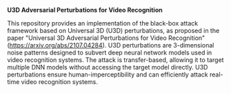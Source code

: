 **U3D Adversarial Perturbations for Video Recognition**

This repository provides an implementation of the black-box attack framework based on Universal 3D (U3D) perturbations, as proposed in the paper "Universal 3D Adversarial Perturbations for Video Recognition" (https://arxiv.org/abs/2107.04284). U3D perturbations are 3-dimensional noise patterns designed to subvert deep neural network models used in video recognition systems. The attack is transfer-based, allowing it to target multiple DNN models without accessing the target model directly. U3D perturbations ensure human-imperceptibility and can efficiently attack real-time video recognition systems.
